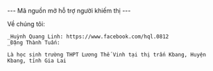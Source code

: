 --- Mã nguồn mở hỗ trợ người khiếm thị ---

Về chúng tôi:

    _Huỳnh Quang Linh: https://www.facebook.com/hql.0812
    _Đặng Thành Tuấn: 
    
    Là học sinh trường THPT Lương Thế Vinh tại thị trấn Kbang, Huyện Kbang, tỉnh Gia Lai
    

